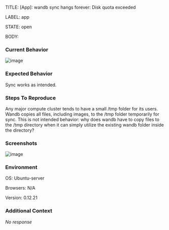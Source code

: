 TITLE:
[App]: wandb sync hangs forever: Disk quota exceeded

LABEL:
app

STATE:
open

BODY:
### Current Behavior

![image](https://user-images.githubusercontent.com/34324909/185654901-914645e1-64a2-4cbb-a37f-270d8123f45c.png)


### Expected Behavior

Sync works as intended.

### Steps To Reproduce

Any major compute cluster tends to have a small /tmp folder for its users.
Wandb copies all files, including images, to the /tmp folder temporarily for sync.
This is not intended behavior: why does wandb have to copy files to the /tmp directory when it can simply utilize the existing wandb folder inside the directory?


### Screenshots

![image](https://user-images.githubusercontent.com/34324909/185655087-0f07d032-93ca-4702-9b04-73f20838402e.png)


### Environment

OS: Ubuntu-server

Browsers: N/A

Version: 0.12.21


### Additional Context

_No response_

